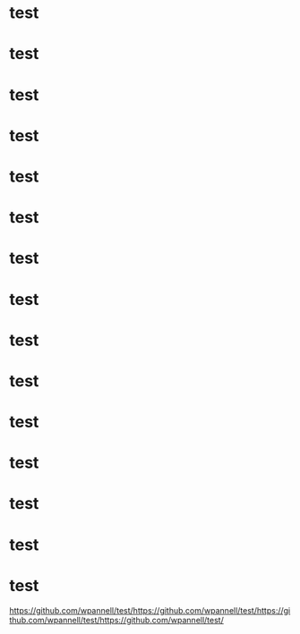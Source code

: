 # test
# test
# test
# test
# test
# test
# test
# test
# test
# test
# test
# test
# test
# test
# test
https://github.com/wpannell/test/https://github.com/wpannell/test/https://github.com/wpannell/test/https://github.com/wpannell/test/<a href="https://github.com/wpannell/test/https://github.com/wpannell/test/https://github.com/wpannell/test/https://github.com/wpannell/test/"></a>